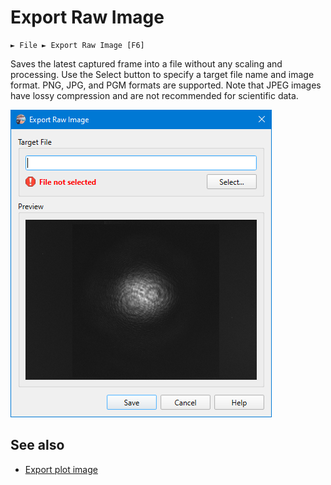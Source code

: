 # Export Raw Image

```
► File ► Export Raw Image [F6]
```

Saves the latest captured frame into a file without any scaling and processing. Use the Select button to specify a target file name and image format. PNG, JPG, and PGM formats are supported. Note that JPEG images have lossy compression and are not recommended for scientific data.

![Screenshot](./img/export_raw.png)

## See also

- [Export plot image](./export_plot.md)